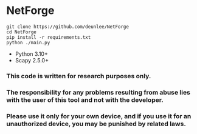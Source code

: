 # NetForge

```
git clone https://github.com/deunlee/NetForge
cd NetForge
pip install -r requirements.txt
python ./main.py
```

- Python 3.10+
- Scapy 2.5.0+



### This code is written for research purposes only.
### The responsibility for any problems resulting from abuse lies with the user of this tool and not with the developer.
### Please use it only for your own device, and if you use it for an unauthorized device, you may be punished by related laws.

